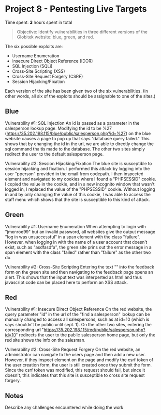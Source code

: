 # Project 8 - Pentesting Live Targets

Time spent: **3** hours spent in total

> Objective: Identify vulnerabilities in three different versions of the Globitek website: blue, green, and red.

The six possible exploits are:
* Username Enumeration
* Insecure Direct Object Reference (IDOR)
* SQL Injection (SQLi)
* Cross-Site Scripting (XSS)
* Cross-Site Request Forgery (CSRF)
* Session Hijacking/Fixation

Each version of the site has been given two of the six vulnerabilities. (In other words, all six of the exploits should be assignable to one of the sites.)

## Blue

  Vulnerability #1: SQL Injection
  An id is passed as a parameter in the salesperson lookup page. Modifying the id to be %27 (https://35.202.198.115/blue/public/salesperson.php?id=%27) on the blue website causes a page to pop up that says "database query failed." This shows that by changing the id in the url, we are able to directly change the sql command tha tis made to the database. The other two sites simply redirect the user to the default salesperson page.

Vulnerability #2: Session Hijacking/Fixation
The blue site is susceptible to session hijacking and fixation. I performed this attack by logging into the user "pperson" provided in the email from codepath. I then inspected element and navigated to my cookies where I found a "PHPSESSID" cookie. I copied the value in the cookie, and in a new incognito window that wasn't logged in, I replaced the value of the "PHPSESSID" cookie. Without logging in and by only changing the value of this cookie, I was able to access the staff menu which shows that the site is susceptible to this kind of attack.


## Green

Vulnerability #1: Username Enumeration
When attempting to login with "jmonroe99" but an invalid password, all websites give the output message "log in was unsuccessful" in a span element with the class "failure". However, when logging in with the name of a user account that doesn't exist, such as "asdfasdfa", the green site prins out the error message in a span element with the class "failed" rather than "failure" as the other two do. 

Vulnerability #2: Cross-Site Scripting
Entering the text "<script>alert('Michael found the XSS!');</script>" into the feedback form on the green site and then navigating to the feedback page opens an alert. This shows that the input text was interperted as html and thus javascript code can be placed here to perform an XSS attack.


## Red

Vulnerability #1: Insecure Direct Object Reference
On the red website, the query parameter "id" in the url of the "find a salesperson" lookup can be manually changed to access all salespersons, such as at id=10 (which is says shouldn't be public until sept. 1). On the other two sites, entering the corresponding url "https://35.202.198.115/red/public/salesperson.php?id=10" redirects the user to the public salesperson home page, but only the red site shows the info on the salesman. 

Vulnerability #2: Cross-Site Request Forgery
On the red website, an administrator can navigate to the users page and then add a new user. However, if they inspect element on the page and modify the csrf token of the user creation form, the user is still created once they submit the form. Since the csrf token was modified, this request should fail, but since it doesn't, this indicates that this site is susceptible to cross site request forgery.


## Notes

Describe any challenges encountered while doing the work

